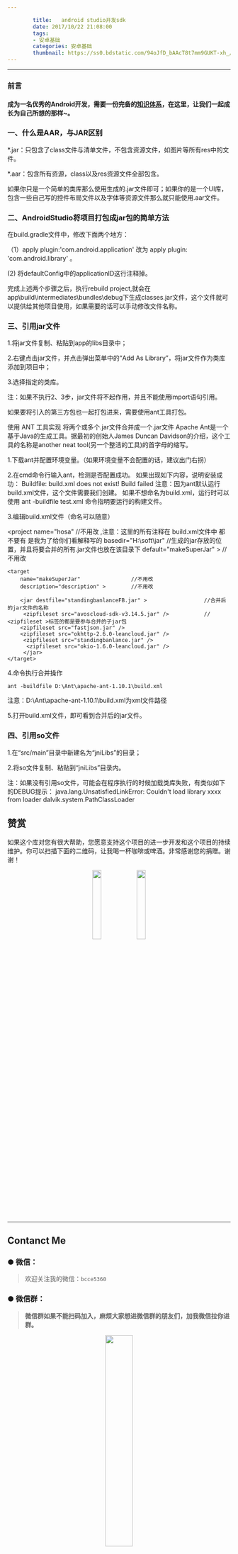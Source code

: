 ```yaml
---

		title:   android studio开发sdk
		date: 2017/10/22 21:08:00   
		tags: 
		- 安卓基础
		categories: 安卓基础
		thumbnail: https://ss0.bdstatic.com/94oJfD_bAAcT8t7mm9GUKT-xh_/timg?image&quality=100&size=b4000_4000&sec=1508675820&di=84bc3dab2caf3bce2962f7d9289c182e&src=http://imgsrc.baidu.com/imgad/pic/item/6609c93d70cf3bc7814060c9db00baa1cd112a56.jpg
---
```


---

### 前言

#### 成为一名优秀的Android开发，需要一份完备的[知识体系](https://github.com/JsonChao/Awesome-Android-Exercise)，在这里，让我们一起成长为自己所想的那样~。

### 一、什么是AAR，与JAR区别

*.jar：只包含了class文件与清单文件，不包含资源文件，如图片等所有res中的文件。

*.aar：包含所有资源，class以及res资源文件全部包含。

如果你只是一个简单的类库那么使用生成的.jar文件即可；如果你的是一个UI库，包含一些自己写的控件布局文件以及字体等资源文件那么就只能使用.aar文件。

### 二、AndroidStudio将项目打包成jar包的简单方法

在build.gradle文件中，修改下面两个地方：

（1）apply plugin:'com.android.application' 改为 apply plugin: 'com.android.library' 。

(2) 将defaultConfig中的applicationID这行注释掉。

完成上述两个步骤之后，执行rebuild project,就会在app\build\intermediates\bundles\debug下生成classes.jar文件，这个文件就可以提供给其他项目使用，如果需要的话可以手动修改文件名称。


### 三、引用jar文件

1.将jar文件复制、粘贴到app的libs目录中；
 
2.右键点击jar文件，并点击弹出菜单中的“Add As Library”，将jar文件作为类库添加到项目中；   

3.选择指定的类库。
    
注：如果不执行2、3步，jar文件将不起作用，并且不能使用import语句引用。

如果要将引入的第三方包也一起打包进来，需要使用ant工具打包。

使用 ANT 工具实现 将两个或多个.jar文件合并成一个.jar文件
Apache Ant是一个基于Java的生成工具。据最初的创始人James Duncan Davidson的介绍，这个工具的名称是another neat tool(另一个整洁的工具)的首字母的缩写。

1.下载ant并配置环境变量。（如果环境变量不会配置的话，建议出门右拐）

2.在cmd命令行输入ant，检测是否配置成功。
如果出现如下内容，说明安装成功： 
Buildfile: build.xml does not exist! 
Build failed 
注意：因为ant默认运行build.xml文件，这个文件需要我们创建。 
如果不想命名为build.xml，运行时可以使用 ant -buildfile test.xml 命令指明要运行的构建文件。

3.编辑build.xml文件（命名可以随意）

<?xml version="1.0" encoding="utf-8"?>
<project
    name="hosa"                            //不用改       ,注意：这里的所有注释在 build.xml文件中 都不要有  是我为了给你们看解释写的
    basedir="H:\soft\jar"                  //生成的jar存放的位置，并且将要合并的所有.jar文件也放在该目录下
    default="makeSuperJar" >               //不用改

    <target
        name="makeSuperJar"                //不用改  
        description="description" >        //不用改

        <jar destfile="standingbanlanceFB.jar" >                  //合并后的jar文件的名称
         <zipfileset src="avoscloud-sdk-v3.14.5.jar" />           // <zipfileset >标签的都是要参与合并的子jar包 
        <zipfileset src="fastjson.jar" />
        <zipfileset src="okhttp-2.6.0-leancloud.jar" />
         <zipfileset src="standingbanlance.jar" />
          <zipfileset src="okio-1.6.0-leancloud.jar" />
         </jar>
    </target>

</project>

4.命令执行合并操作

    ant -buildfile D:\Ant\apache-ant-1.10.1\build.xml
    
注意：D:\Ant\apache-ant-1.10.1\build.xml为xml文件路径

5.打开build.xml文件，即可看到合并后的jar文件。

### 四、引用so文件

1.在“src/main”目录中新建名为“jniLibs”的目录；

2.将so文件复制、粘贴到“jniLibs”目录内。
    
注：如果没有引用so文件，可能会在程序执行的时候加载类库失败，有类似如下的DEBUG提示：
java.lang.UnsatisfiedLinkError: Couldn't load library xxxx from loader dalvik.system.PathClassLoader

## 赞赏

如果这个库对您有很大帮助，您愿意支持这个项目的进一步开发和这个项目的持续维护。你可以扫描下面的二维码，让我喝一杯咖啡或啤酒。非常感谢您的捐赠。谢谢！

<div align="center">
<img src="https://raw.githubusercontent.com/JsonChao/Awesome-Android-Interview/master/screenshot/wexin_play.jpg" width=20%><img src="https://raw.githubusercontent.com/JsonChao/Awesome-Android-Interview/master/screenshot/Apaliy.jpg" width=20%>
</div>


----

## Contanct Me

###  ●  微信：

> 欢迎关注我的微信：`bcce5360`  

###  ●  微信群：

> **微信群如果不能扫码加入，麻烦大家想进微信群的朋友们，加我微信拉你进群。**

<div align="center">
<img src="https://raw.githubusercontent.com/JsonChao/Awesome-Android-Interview/master/screenshot/wexin_qrcode.jpg" width=35%>
</div>
        

###  ●  QQ群：

> 2千人QQ群，**Awesome-Android学习交流群，QQ群号：959936182**， 欢迎大家加入~


### About me

- #### Email: [chao.qu521@gmail.com]()
- #### Blog: [https://jsonchao.github.io/](https://jsonchao.github.io/)
- #### 掘金: [https://juejin.im/user/5a3ba9375188252bca050ade](https://juejin.im/user/5a3ba9375188252bca050ade)
    


#### 很感谢您阅读这篇文章，希望您能将它分享给您的朋友或技术群，这对我意义重大。

#### 希望我们能成为朋友，在 [Github](https://github.com/JsonChao)、[掘金](https://juejin.im/user/5a3ba9375188252bca050ade)上一起分享知识。
